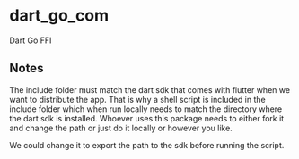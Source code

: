 # dart_go_com
Dart Go FFI

## Notes

The include folder must match the dart sdk that comes with flutter when we want to distribute the app. That is why a shell script is included in the include folder which when run locally needs to match the directory where the dart sdk is installed. Whoever uses this package needs to either fork it and change the path or just do it locally or however you like.

We could change it to export the path to the sdk before running the script.
